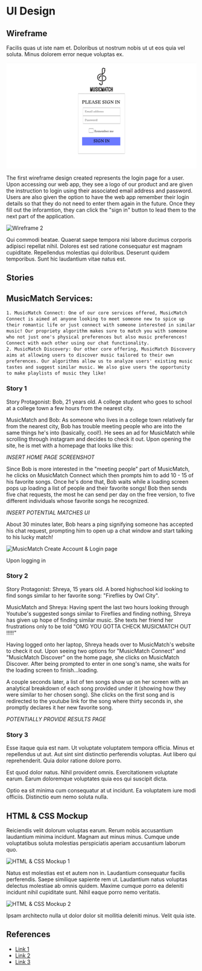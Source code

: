 # UI Design

## Wireframe

Facilis quas ut iste nam et. Doloribus ut nostrum nobis ut ut eos quia vel soluta. Minus dolorem error neque voluptas ex.

![Login Page](326login.png)

The first wireframe design created represents the login page for a user. Upon accessing our web app, they see a logo of our product and  are given the instruction to login using their associated email address and password. Users are also given the option to have the web app  remember their login details so that they do not need to enter them again in the future. Once they fill out the inforamtion, they can click the "sign in" button to lead them to the next part of the application. 

![Wireframe 2](wireframe-2.png)

Qui commodi beatae. Quaerat saepe tempora nisi labore ducimus corporis adipisci repellat nihil. Dolores est sed ratione consequatur est magnam cupiditate. Repellendus molestias qui doloribus. Deserunt quidem temporibus. Sunt hic laudantium vitae natus est.


## Stories

## MusicMatch Services:

    1. MusicMatch Connect: One of our core services offered, MusicMatch Connect is aimed at anyone looking to meet someone new to spice up their romantic life or just connect with someone interested in similar music! Our propriety algorithm makes sure to match you with someone who not just one's physical preferences but also music preferences! Connect with each other using our chat functionality.
    2. MusicMatch Discovery: Our other core offering, MusicMatch Discovery aims at allowing users to discover music tailored to their own preferences. Our algorithms allow us to analyze users' existing music tastes and suggest similar music. We also give users the opportunity to make playlists of music they like!

### Story 1

Story Protagonist: Bob, 21 years old. A college student who goes to school at a college town a few hours from the nearest city.

MusicMatch and Bob: As someone who lives in a college town relatively far from the nearest city, Bob has trouble meeting people who are into the same things he's into (basically, cool!). He sees an ad for MusicMatch while scrolling through instagram and decides to check it out. Upon opening the site, he is met with a homepage that looks like this:

*INSERT HOME PAGE SCREENSHOT*

Since Bob is more interested in the "meeting people" part of MusicMatch, he clicks on MusicMatch Connect which then prompts him to add 10 - 15 of his favorite songs. Once he's done that, Bob waits while a loading screen pops up loading a list of people and their favorite songs! Bob then sends five chat requests, the most he can send per day on the free version, to five different individuals whose favorite songs he recognized. 

*INSERT POTENTIAL MATCHES UI*

About 30 minutes later, Bob hears a ping signifying someone has accepted his chat request, prompting him to open up a chat window and start talking to his lucky match!

![MusicMatch Create Account & Login page](login.png)

Upon logging in

### Story 2

Story Protagonist: Shreya, 15 years old. A bored highschool kid looking to find songs similar to her favorite song: "Fireflies by Owl City". 

MusicMatch and Shreya: Having spent the last two hours looking through Youtube's suggested songs similar to Fireflies and finding nothing, Shreya has given up hope of finding similar music. She texts her friend her frustrations only to be told "OMG YOU GOTTA CHECK MUSICMATCH OUT !!!!!"

Having logged onto her laptop, Shreya heads over to MusicMatch's website to check it out. Upon seeing two options for "MusicMatch Connect" and "MusicMatch Discover" on the home page, she clicks on MusicMatch Discover. After being prompted to enter in one song's name, she waits for the loading screen to finish...loading. 

A couple seconds later, a list of ten songs show up on her screen with an analytical breakdown of each song provided under it (showing how they were similar to her chosen song). She clicks on the first song and is redirected to the youtube link for the song where thirty seconds in, she promptly declares it her new favorite song. 

*POTENTIALLY PROVIDE RESULTS PAGE* 

### Story 3

Esse itaque quia est nam. Ut voluptate voluptatem tempora officia. Minus et repellendus ut aut. Aut sint sint distinctio perferendis voluptas. Aut libero qui reprehenderit. Quia dolor ratione dolore porro.
 
Est quod dolor natus. Nihil provident omnis. Exercitationem voluptate earum. Earum doloremque voluptates quia eos qui suscipit dicta.
 
Optio ea sit minima cum consequatur at ut incidunt. Ea voluptatem iure modi officiis. Distinctio eum nemo soluta nulla.

## HTML & CSS Mockup

Reiciendis velit dolorum voluptas earum. Rerum nobis accusantium laudantium minima incidunt. Magnam aut minus minus. Cumque unde voluptatibus soluta molestias perspiciatis aperiam accusantium laborum quo.

![HTML & CSS Mockup 1](mockup-1.png)

Natus est molestias est et autem non in. Laudantium consequatur facilis perferendis. Saepe similique sapiente rem ut. Laudantium natus voluptas delectus molestiae ab omnis quidem. Maxime cumque porro ea deleniti incidunt nihil cupiditate sunt. Nihil eaque porro nemo veritatis.

![HTML & CSS Mockup 2](mockup-2.png)

Ipsam architecto nulla ut dolor dolor sit mollitia deleniti minus. Velit quia iste.

## References

- [Link 1](https://example.com)
- [Link 2](https://example.com)
- [Link 3](https://example.com)